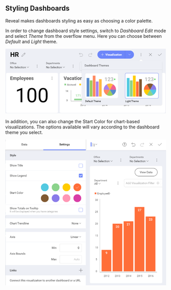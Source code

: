## Styling Dashboards

Reveal makes dashboards styling as easy as choosing a color palette.

In order to change dashboard style settings, switch to *Dashboard Edit*
mode and select *Theme* from the overflow menu. Here you can choose
between *Default* and *Light* theme.

![Changing the dashboard theme](images/changing-theme-dashboard.png)

In addition, you can also change the Start Color for chart-based
visualizations. The options available will vary according to the
dashboard theme you select.

![Changing the start color of a visualization](images/change-visualization-start-color.png)
